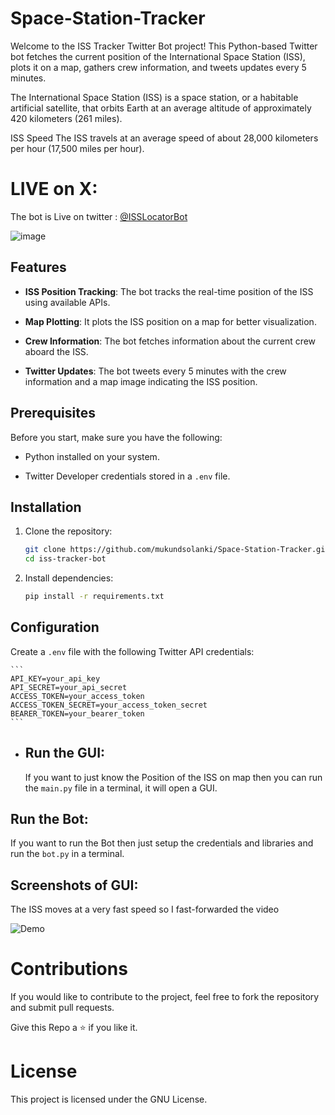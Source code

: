# Space-Station-Tracker

Welcome to the ISS Tracker Twitter Bot project! This Python-based Twitter bot fetches the current position of the International Space Station (ISS), plots it on a map, gathers crew information, and tweets updates every 5 minutes.


The International Space Station (ISS) is a space station, or a habitable artificial satellite, that orbits Earth at an average altitude of approximately 420 kilometers (261 miles).

ISS Speed
The ISS travels at an average speed of about 28,000 kilometers per hour (17,500 miles per hour).

# LIVE on X: 

The bot is Live on twitter : [@ISSLocatorBot](https://twitter.com/ISSLocatorBot)

![image](https://github.com/mukundsolanki/Space-Station-Tracker/assets/114515612/fabf1009-d17a-437b-a1e1-8882b7f7290e)

## Features

- **ISS Position Tracking**: The bot tracks the real-time position of the ISS using available APIs.

- **Map Plotting**: It plots the ISS position on a map for better visualization.

- **Crew Information**: The bot fetches information about the current crew aboard the ISS.

- **Twitter Updates**: The bot tweets every 5 minutes with the crew information and a map image indicating the ISS position.

## Prerequisites

Before you start, make sure you have the following:

- Python installed on your system.

- Twitter Developer credentials stored in a `.env` file.

## Installation

1. Clone the repository:

    ```bash
    git clone https://github.com/mukundsolanki/Space-Station-Tracker.git
    cd iss-tracker-bot
    ```

2. Install dependencies:

    ```bash
    pip install -r requirements.txt
    ```

## Configuration

Create a `.env` file with the following Twitter API credentials:

    ```
    API_KEY=your_api_key
    API_SECRET=your_api_secret
    ACCESS_TOKEN=your_access_token
    ACCESS_TOKEN_SECRET=your_access_token_secret
    BEARER_TOKEN=your_bearer_token
    ```

- ## Run the GUI:

  If you want to just know the Position of the ISS on map then you can run the `main.py` file in a terminal, it will open a GUI.

## Run the Bot:

If you want to run the Bot then just setup the credentials and libraries and run the `bot.py` in a terminal.

## Screenshots of GUI:

The ISS moves at a very fast speed so I fast-forwarded the video 

![Demo](https://github.com/mukundsolanki/Space-Station-Tracker/assets/114515612/0d252270-f60f-4522-a91a-e42b5d2efce1)

# Contributions

If you would like to contribute to the project, feel free to fork the repository and submit pull requests.

Give this Repo a ⭐ if you like it.

# License
This project is licensed under the GNU License.
